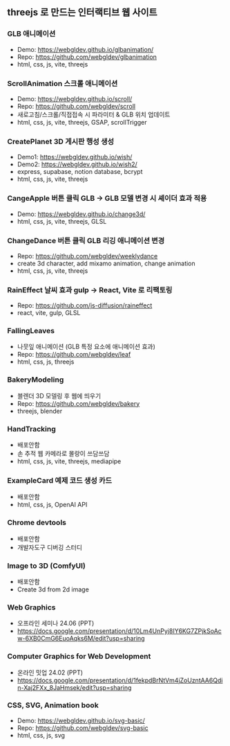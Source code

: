 ## threejs 로 만드는 인터랙티브 웹 사이트

### GLB 애니메이션
- Demo: https://webgldev.github.io/glbanimation/
- Repo: https://github.com/webgldev/glbanimation
- html, css, js, vite, threejs

### ScrollAnimation 스크롤 애니메이션
- Demo: https://webgldev.github.io/scroll/
- Repo: https://github.com/webgldev/scroll
- 새로고침/스크롤/직접접속 시 파라미터 & GLB 위치 업데이트
- html, css, js, vite, threejs, GSAP, scrollTrigger

### CreatePlanet 3D 게시판 행성 생성
- Demo1: https://webgldev.github.io/wish/
- Demo2: https://webgldev.github.io/wish2/
- express, supabase, notion database, bcrypt
- html, css, js, vite, threejs

### CangeApple 버튼 클릭 GLB -> GLB 모델 변경 시 셰이더 효과 적용
- Demo: https://webgldev.github.io/change3d/
- html, css, js, vite, threejs, GLSL

### ChangeDance 버튼 클릭 GLB 리깅 애니메이션 변경
- Repo: https://github.com/webgldev/weeklydance
- create 3d character, add mixamo animation, change animation
- html, css, js, vite, threejs

### RainEffect 날씨 효과 gulp -> React, Vite 로 리팩토링
- Repo: https://github.com/js-diffusion/raineffect
- react, vite, gulp, GLSL

### FallingLeaves
- 나뭇잎 애니메이션 (GLB 특정 요소에 애니메이션 효과)
- Repo: https://github.com/webgldev/leaf
- html, css, js, threejs

### BakeryModeling
- 블렌더 3D 모델링 후 웹에 띄우기
- Repo: https://github.com/webgldev/bakery
- threejs, blender

### HandTracking
- 배포안함
- 손 추적 웹 카메라로 몰랑이 쓰담쓰담
- html, css, js, vite, threejs, mediapipe

### ExampleCard 예제 코드 생성 카드
- 배포안함
- html, css, js, OpenAI API

### Chrome devtools
- 배포안함
- 개발자도구 디버깅 스터디

### Image to 3D (ComfyUI)
- 배포안함
- Create 3d from 2d image

### Web Graphics
- 오프라인 세미나 24.06 (PPT)
- https://docs.google.com/presentation/d/10Lm4UnPyj8IY6KG7ZPjkSoAcw-6XB0CmG6EuoAqks6M/edit?usp=sharing

### Computer Graphics for Web Development
- 온라인 밋업 24.02 (PPT)
- https://docs.google.com/presentation/d/1fekpdBrNtVm4jZoUzntAA6Qdin-Xaj2FXx_8JaHmsek/edit?usp=sharing

### CSS, SVG, Animation book
- Demo: https://webgldev.github.io/svg-basic/
- Repo: https://github.com/webgldev/svg-basic
- html, css, js, svg
